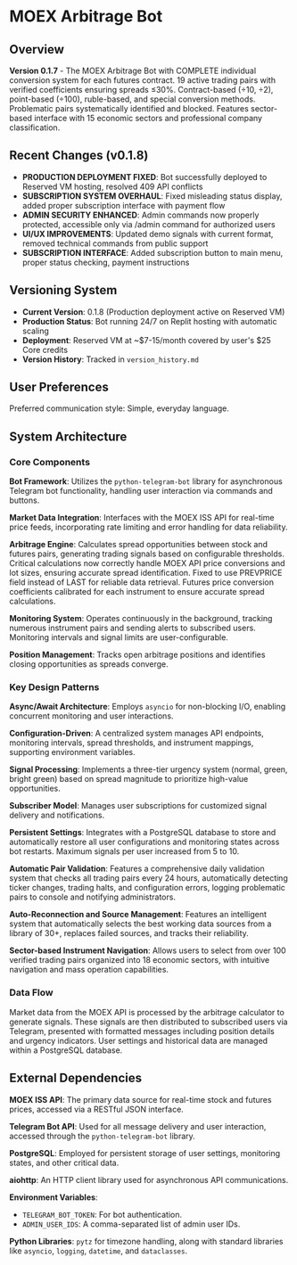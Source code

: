 # MOEX Arbitrage Bot

## Overview

**Version 0.1.7** - The MOEX Arbitrage Bot with COMPLETE individual conversion system for each futures contract. 19 active trading pairs with verified coefficients ensuring spreads ≤30%. Contract-based (÷10, ÷2), point-based (÷100), ruble-based, and special conversion methods. Problematic pairs systematically identified and blocked. Features sector-based interface with 15 economic sectors and professional company classification.

## Recent Changes (v0.1.8)

- **PRODUCTION DEPLOYMENT FIXED**: Bot successfully deployed to Reserved VM hosting, resolved 409 API conflicts
- **SUBSCRIPTION SYSTEM OVERHAUL**: Fixed misleading status display, added proper subscription interface with payment flow
- **ADMIN SECURITY ENHANCED**: Admin commands now properly protected, accessible only via /admin command for authorized users
- **UI/UX IMPROVEMENTS**: Updated demo signals with current format, removed technical commands from public support
- **SUBSCRIPTION INTERFACE**: Added subscription button to main menu, proper status checking, payment instructions

## Versioning System

- **Current Version**: 0.1.8 (Production deployment active on Reserved VM)
- **Production Status**: Bot running 24/7 on Replit hosting with automatic scaling
- **Deployment**: Reserved VM at ~$7-15/month covered by user's $25 Core credits
- **Version History**: Tracked in `version_history.md`

## User Preferences

Preferred communication style: Simple, everyday language.

## System Architecture

### Core Components

**Bot Framework**: Utilizes the `python-telegram-bot` library for asynchronous Telegram bot functionality, handling user interaction via commands and buttons.

**Market Data Integration**: Interfaces with the MOEX ISS API for real-time price feeds, incorporating rate limiting and error handling for data reliability.

**Arbitrage Engine**: Calculates spread opportunities between stock and futures pairs, generating trading signals based on configurable thresholds. Critical calculations now correctly handle MOEX API price conversions and lot sizes, ensuring accurate spread identification. Fixed to use PREVPRICE field instead of LAST for reliable data retrieval. Futures price conversion coefficients calibrated for each instrument to ensure accurate spread calculations.

**Monitoring System**: Operates continuously in the background, tracking numerous instrument pairs and sending alerts to subscribed users. Monitoring intervals and signal limits are user-configurable.

**Position Management**: Tracks open arbitrage positions and identifies closing opportunities as spreads converge.

### Key Design Patterns

**Async/Await Architecture**: Employs `asyncio` for non-blocking I/O, enabling concurrent monitoring and user interactions.

**Configuration-Driven**: A centralized system manages API endpoints, monitoring intervals, spread thresholds, and instrument mappings, supporting environment variables.

**Signal Processing**: Implements a three-tier urgency system (normal, green, bright green) based on spread magnitude to prioritize high-value opportunities.

**Subscriber Model**: Manages user subscriptions for customized signal delivery and notifications.

**Persistent Settings**: Integrates with a PostgreSQL database to store and automatically restore all user configurations and monitoring states across bot restarts. Maximum signals per user increased from 5 to 10.

**Automatic Pair Validation**: Features a comprehensive daily validation system that checks all trading pairs every 24 hours, automatically detecting ticker changes, trading halts, and configuration errors, logging problematic pairs to console and notifying administrators.

**Auto-Reconnection and Source Management**: Features an intelligent system that automatically selects the best working data sources from a library of 30+, replaces failed sources, and tracks their reliability.

**Sector-based Instrument Navigation**: Allows users to select from over 100 verified trading pairs organized into 18 economic sectors, with intuitive navigation and mass operation capabilities.

### Data Flow

Market data from the MOEX API is processed by the arbitrage calculator to generate signals. These signals are then distributed to subscribed users via Telegram, presented with formatted messages including position details and urgency indicators. User settings and historical data are managed within a PostgreSQL database.

## External Dependencies

**MOEX ISS API**: The primary data source for real-time stock and futures prices, accessed via a RESTful JSON interface.

**Telegram Bot API**: Used for all message delivery and user interaction, accessed through the `python-telegram-bot` library.

**PostgreSQL**: Employed for persistent storage of user settings, monitoring states, and other critical data.

**aiohttp**: An HTTP client library used for asynchronous API communications.

**Environment Variables**:
- `TELEGRAM_BOT_TOKEN`: For bot authentication.
- `ADMIN_USER_IDS`: A comma-separated list of admin user IDs.

**Python Libraries**: `pytz` for timezone handling, along with standard libraries like `asyncio`, `logging`, `datetime`, and `dataclasses`.